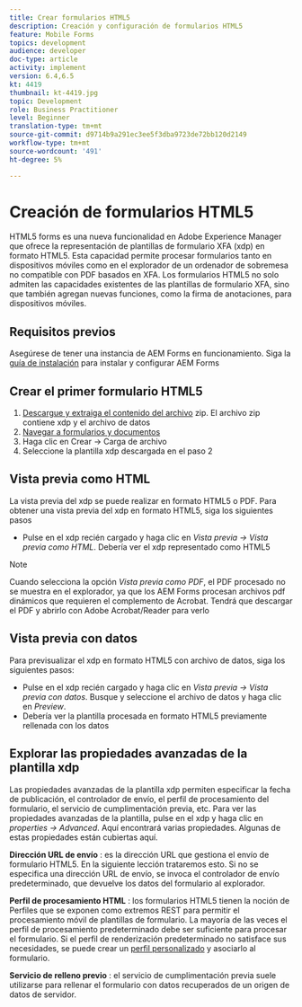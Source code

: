 ```yaml
---
title: Crear formularios HTML5
description: Creación y configuración de formularios HTML5
feature: Mobile Forms
topics: development
audience: developer
doc-type: article
activity: implement
version: 6.4,6.5
kt: 4419
thumbnail: kt-4419.jpg
topic: Development
role: Business Practitioner
level: Beginner
translation-type: tm+mt
source-git-commit: d9714b9a291ec3ee5f3dba9723de72bb120d2149
workflow-type: tm+mt
source-wordcount: '491'
ht-degree: 5%

---
```



# Creación de formularios HTML5

HTML5 forms es una nueva funcionalidad en Adobe Experience Manager que ofrece la representación de plantillas de formulario XFA (xdp) en formato HTML5. Esta capacidad permite procesar formularios tanto en dispositivos móviles como en el explorador de un ordenador de sobremesa no compatible con PDF basados en XFA. Los formularios HTML5 no solo admiten las capacidades existentes de las plantillas de formulario XFA, sino que también agregan nuevas funciones, como la firma de anotaciones, para dispositivos móviles.

## Requisitos previos

Asegúrese de tener una instancia de AEM Forms en funcionamiento. Siga la [guía de instalación](https://docs.adobe.com/content/help/en/experience-manager-65/forms/install-aem-forms/osgi-installation/installing-configuring-aem-forms-osgi.html) para instalar y configurar AEM Forms

## Crear el primer formulario HTML5

1. [Descargue y extraiga el contenido del archivo](assets/assets.zip) zip. El archivo zip contiene xdp y el archivo de datos
2. [Navegar a formularios y documentos](http://localhost:4502/aem/forms.html/content/dam/formsanddocuments)
3. Haga clic en Crear -> Carga de archivo
4. Seleccione la plantilla xdp descargada en el paso 2

## Vista previa como HTML

La vista previa del xdp se puede realizar en formato HTML5 o PDF. Para obtener una vista previa del xdp en formato HTML5, siga los siguientes pasos

* Pulse en el xdp recién cargado y haga clic en _Vista previa -> Vista previa como HTML_. Debería ver el xdp representado como HTML5

>[!NOTE]
>Cuando selecciona la opción _Vista previa como PDF_, el PDF procesado no se muestra en el explorador, ya que los AEM Forms procesan archivos pdf dinámicos que requieren el complemento de Acrobat. Tendrá que descargar el PDF y abrirlo con Adobe Acrobat/Reader para verlo


## Vista previa con datos

Para previsualizar el xdp en formato HTML5 con archivo de datos, siga los siguientes pasos:

* Pulse en el xdp recién cargado y haga clic en _Vista previa -> Vista previa con datos_. Busque y seleccione el archivo de datos y haga clic en _Preview_.
* Debería ver la plantilla procesada en formato HTML5 previamente rellenada con los datos

## Explorar las propiedades avanzadas de la plantilla xdp

Las propiedades avanzadas de la plantilla xdp permiten especificar la fecha de publicación, el controlador de envío, el perfil de procesamiento del formulario, el servicio de cumplimentación previa, etc. Para ver las propiedades avanzadas de la plantilla, pulse en el xdp y haga clic en _properties -> Advanced_. Aquí encontrará varias propiedades. Algunas de estas propiedades están cubiertas aquí.

**Dirección URL de envío** : es la dirección URL que gestiona el envío de formulario HTML5. En la siguiente lección trataremos esto. Si no se especifica una dirección URL de envío, se invoca el controlador de envío predeterminado, que devuelve los datos del formulario al explorador.

**Perfil de procesamiento HTML** : los formularios HTML5 tienen la noción de Perfiles que se exponen como extremos REST para permitir el procesamiento móvil de plantillas de formulario. La mayoría de las veces el perfil de procesamiento predeterminado debe ser suficiente para procesar el formulario. Si el perfil de renderización predeterminado no satisface sus necesidades, se puede crear un [perfil personalizado](https://docs.adobe.com/content/help/en/experience-manager-64/forms/html5-forms/custom-profile.html) y asociarlo al formulario.

**Servicio de relleno previo** : el servicio de cumplimentación previa suele utilizarse para rellenar el formulario con datos recuperados de un origen de datos de servidor.

